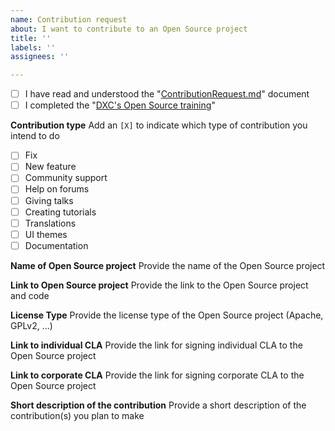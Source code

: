 ```yaml
---
name: Contribution request
about: I want to contribute to an Open Source project
title: ''
labels: ''
assignees: ''

---
```


- [ ] I have read and understood the "[ContributionRequest.md](/ContributionRequest.md)" document
- [ ] I completed the "[DXC's Open Source training](https://csc.skillport.com/skillportfe/main.action?path=summary/CUSTOMER_DEFINED/_scorm12_csc_corp815)"

**Contribution type**
Add an `[X]` to indicate which type of contribution you intend to do

- [ ] Fix
- [ ] New feature
- [ ] Community support
- [ ] Help on forums
- [ ] Giving talks
- [ ] Creating tutorials
- [ ] Translations
- [ ] UI themes
- [ ] Documentation

**Name of Open Source project**
Provide the name of the Open Source project

**Link to Open Source project**
Provide the link to the Open Source project and code

**License Type**
Provide the license type of the Open Source project (Apache, GPLv2, ...)

**Link to individual CLA**
Provide the link for signing individual CLA to the Open Source project

**Link to corporate CLA**
Provide the link for signing corporate CLA to the Open Source project

**Short description of the contribution**
Provide a short description of the contribution(s) you plan to make
